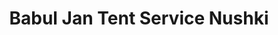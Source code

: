 ---
title: "Babul Jan Tent Service Nushki"
url: /nushki/babul-jan-tent-service-nushki/
shop: storage rental
---